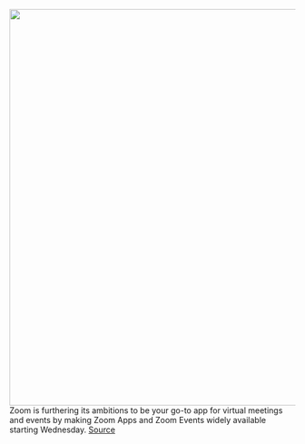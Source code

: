 <img src='https://cdn.vox-cdn.com/thumbor/5_nH4zZboIlXIfFmZc5nqmGVcR4=/0x0:2040x1360/1200x800/filters:focal(857x517:1183x843)/cdn.vox-cdn.com/uploads/chorus_image/image/69610862/acastro_200331_1777_zoom_0003.0.0.jpg' width='700px' /><br/>
Zoom is furthering its ambitions to be your go-to app for virtual meetings and events by making Zoom Apps and Zoom Events widely available starting Wednesday.
<a href='https://www.theverge.com/2021/7/21/22585980/zoom-apps-events-launch-onzoom'> Source <a/>